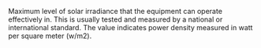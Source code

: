 Maximum level of solar irradiance that the equipment can operate effectively in. This is usually tested and measured by a national or international standard. The value indicates power density measured in watt per square meter (w/m2).
